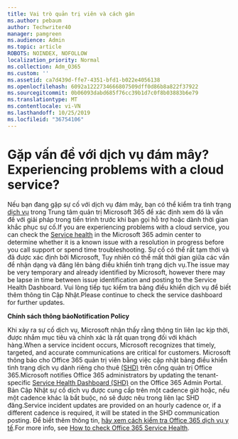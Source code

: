 ```yaml
---
title: Vai trò quản trị viên và cách gán
ms.author: pebaum
author: Techwriter40
manager: pamgreen
ms.audience: Admin
ms.topic: article
ROBOTS: NOINDEX, NOFOLLOW
localization_priority: Normal
ms.collection: Adm_O365
ms.custom: ''
ms.assetid: ca7d439d-ffe7-4351-bfd1-b022e4056138
ms.openlocfilehash: 6092a1222734666807509dff0d86b8a822f37922
ms.sourcegitcommit: 0b06093dabd685f76cc39b1d7c0f8b03883b6e79
ms.translationtype: MT
ms.contentlocale: vi-VN
ms.lasthandoff: 10/25/2019
ms.locfileid: "36754106"
---
```

# <a name="experiencing-problems-with-a-cloud-service"></a><span data-ttu-id="364a7-102">Gặp vấn đề với dịch vụ đám mây?</span><span class="sxs-lookup"><span data-stu-id="364a7-102">Experiencing problems with a cloud service?</span></span>

<span data-ttu-id="364a7-103">Nếu bạn đang gặp sự cố với dịch vụ đám mây, bạn có thể kiểm tra tình trạng [dịch vụ](https://admin.microsoft.com/AdminPortal/Home#/servicehealth) trong Trung tâm quản trị Microsoft 365 để xác định xem đó là vấn đề với giải pháp trong tiến trình trước khi bạn gọi hỗ trợ hoặc dành thời gian khắc phục sự cố.</span><span class="sxs-lookup"><span data-stu-id="364a7-103">If you are experiencing problems with a cloud service, you can check the [Service health](https://admin.microsoft.com/AdminPortal/Home#/servicehealth) in the Microsoft 365 admin center to determine whether it is a known issue with a resolution in progress before you call support or spend time troubleshooting.</span></span> <span data-ttu-id="364a7-104">Sự cố có thể rất tạm thời và đã được xác định bởi Microsoft, Tuy nhiên có thể mất thời gian giữa các vấn đề nhận dạng và đăng lên bảng điều khiển tình trạng dịch vụ.</span><span class="sxs-lookup"><span data-stu-id="364a7-104">The issue may be very temporary and already identified by Microsoft, however there may be lapse in time between issue identification and posting to the Service Health Dashboard.</span></span> <span data-ttu-id="364a7-105">Vui lòng tiếp tục kiểm tra bảng điều khiển dịch vụ để biết thêm thông tin Cập Nhật.</span><span class="sxs-lookup"><span data-stu-id="364a7-105">Please continue to check the service dashboard for further updates.</span></span>

<span data-ttu-id="364a7-106">**Chính sách thông báo**</span><span class="sxs-lookup"><span data-stu-id="364a7-106">**Notification Policy**</span></span>

<span data-ttu-id="364a7-107">Khi xảy ra sự cố dịch vụ, Microsoft nhận thấy rằng thông tin liên lạc kịp thời, được nhắm mục tiêu và chính xác là rất quan trọng đối với khách hàng.</span><span class="sxs-lookup"><span data-stu-id="364a7-107">When a service incident occurs, Microsoft recognizes that timely, targeted, and accurate communications are critical for customers.</span></span> <span data-ttu-id="364a7-108">Microsoft thông báo cho Office 365 quản trị viên bằng việc cập nhật bảng điều khiển tình trạng dịch vụ dành riêng cho thuê [(SHD)](https://admin.microsoft.com/AdminPortal/Home#/servicehealth) trên cổng quản trị Office 365.</span><span class="sxs-lookup"><span data-stu-id="364a7-108">Microsoft notifies Office 365 administrators by updating the tenant-specific [Service Health Dashboard (SHD)](https://admin.microsoft.com/AdminPortal/Home#/servicehealth) on the Office 365 Admin Portal.</span></span> <span data-ttu-id="364a7-109">Bản Cập Nhật sự cố dịch vụ được cung cấp trên một cadence giờ hoặc, nếu một cadence khác là bắt buộc, nó sẽ được nêu trong liên lạc SHD đăng.</span><span class="sxs-lookup"><span data-stu-id="364a7-109">Service incident updates are provided on an hourly cadence or, if a different cadence is required, it will be stated in the SHD communication posting.</span></span> <span data-ttu-id="364a7-110">Để biết thêm thông tin, [hãy xem cách kiểm tra Office 365 dịch vụ y tế](https://docs.microsoft.com/office365/enterprise/view-service-health).</span><span class="sxs-lookup"><span data-stu-id="364a7-110">For more info, see [How to check Office 365 Service Health](https://docs.microsoft.com/office365/enterprise/view-service-health).</span></span>

